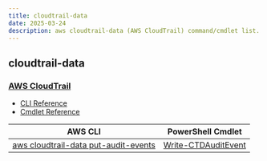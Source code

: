 ```yaml
---
title: cloudtrail-data
date: 2025-03-24
description: aws cloudtrail-data (AWS CloudTrail) command/cmdlet list.
---
```


## cloudtrail-data

### [AWS CloudTrail](https://aws.amazon.com/cloudtrail/)

* [CLI Reference](https://awscli.amazonaws.com/v2/documentation/api/latest/reference/cloudtrail-data/index.html)
* [Cmdlet Reference](https://docs.aws.amazon.com/powershell/latest/reference/items/CloudTrailData_cmdlets.html)

|AWS CLI|PowerShell Cmdlet|
|----|----|
|[aws cloudtrail-data put-audit-events](https://awscli.amazonaws.com/v2/documentation/api/latest/reference/cloudtrail-data/put-audit-events.html)|[Write-CTDAuditEvent](https://docs.aws.amazon.com/powershell/latest/reference/items/Write-CTDAuditEvent.html)|

